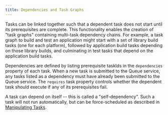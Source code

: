```yaml
---
title: Dependencies and Task Graphs
---
```


Tasks can be linked together such that a dependent task does not start until
its prerequisites are complete. This functionality enables the creation of
"task graphs" containing multi-task dependency chains. For example, a task
graph to build and test an application might start with a set of library build
tasks (one for each platform), followed by application build tasks depending on
those library builds, and culminating in test tasks that depend on the
application build tasks.

Dependencies are defined by listing prerequisite taskIds in the `dependencies`
property of each task. When a new task is submitted to the Queue service, any
tasks listed as a dependency must have already been submitted to the Queue
service. The `requires` task property controls whether the dependent task
should execute if any of its prerequisites fail.

A task can depend on itself -- this is called a "self-dependency". Such a task
will not run automatically, but can be force-scheduled as described in
[Manipulating Tasks](manipulating).
